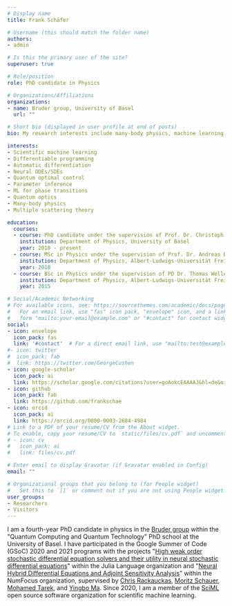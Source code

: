```yaml
---
# Display name
title: Frank Schäfer

# Username (this should match the folder name)
authors:
- admin

# Is this the primary user of the site?
superuser: true

# Role/position
role: PhD candidate in Physics

# Organizations/Affiliations
organizations:
- name: Bruder group, University of Basel
  url: ""

# Short bio (displayed in user profile at end of posts)
bio: My research interests include many-body physics, machine learning, and differentiable programming.

interests:
- Scientific machine learning
- Differentiable programming
- Automatic differentiation
- Neural ODEs/SDEs
- Quantum optimal control
- Parameter inference
- ML for phase transitions
- Quantum optics
- Many-body physics
- Multiple scattering theory

education:
  courses:
  - course: PhD candidate under the supervision of Prof. Dr. Christoph Bruder
    institution: Department of Physics, University of Basel
    year: 2018 - present
  - course: MSc in Physics under the supervision of Prof. Dr. Andreas Buchleitner
    institution: Department of Physics, Albert-Ludwigs-Universität Freiburg
    year: 2018
  - course: BSc in Physics under the supervision of PD Dr. Thomas Wellens
    institution: Department of Physics, Albert-Ludwigs-Universität Freiburg
    year: 2015

# Social/Academic Networking
# For available icons, see: https://sourcethemes.com/academic/docs/page-builder/#icons
#   For an email link, use "fas" icon pack, "envelope" icon, and a link in the
#   form "mailto:your-email@example.com" or "#contact" for contact widget.
social:
- icon: envelope
  icon_pack: fas
  link: '#contact'  # For a direct email link, use "mailto:test@example.org".
#- icon: twitter
#  icon_pack: fab
#  link: https://twitter.com/GeorgeCushen
- icon: google-scholar
  icon_pack: ai
  link: https://scholar.google.com/citations?user=goAokcEAAAAJ&hl=de&oi=sra#
- icon: github
  icon_pack: fab
  link: https://github.com/frankschae
- icon: orcid
  icon_pack: ai
  link: https://orcid.org/0000-0003-2684-4984
# Link to a PDF of your resume/CV from the About widget.
# To enable, copy your resume/CV to `static/files/cv.pdf` and uncomment the lines below.
# - icon: cv
#   icon_pack: ai
#   link: files/cv.pdf

# Enter email to display Gravatar (if Gravatar enabled in Config)
email: ""

# Organizational groups that you belong to (for People widget)
#   Set this to `[]` or comment out if you are not using People widget.
user_groups:
- Researchers
- Visitors
---
```


I am a fourth-year PhD candidate in physics in the [Bruder group](https://quantumtheory-bruder.physik.unibas.ch/en/) within the "Quantum Computing and Quantum Technology" PhD school at the University of Basel. I have participated in the Google Summer of Code (GSoC) 2020 and 2021 programs with the projects "[High weak order stochastic differential equation solvers and their utility in neural stochastic differential equations](https://summerofcode.withgoogle.com/archive/2020/projects/5076877036748800/)" within the Julia Language organization and "[Neural Hybrid Differential Equations and Adjoint Sensitivity Analysis](https://summerofcode.withgoogle.com/projects/#5357798591823872)"  within the NumFocus organization, supervised by [Chris Rackauckas](https://github.com/ChrisRackauckas), [Moritz Schauer](https://github.com/mschauer), [Mohamed Tarek](https://github.com/mohamed82008), and [Yingbo Ma](https://github.com/YingboMa). Since 2020, I am a member of the [SciML](https://sciml.ai/) open source software organization for scientific machine learning.
